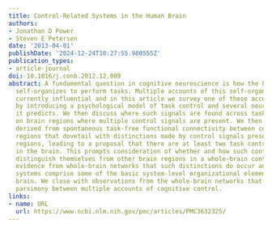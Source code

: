 ```yaml
---
title: Control-Related Systems in the Human Brain
authors:
- Jonathan D Power
- Steven E Petersen
date: '2013-04-01'
publishDate: '2024-12-24T10:27:55.980555Z'
publication_types:
- article-journal
doi: 10.1016/j.conb.2012.12.009
abstract: A fundamental question in cognitive neuroscience is how the human brain
  self-organizes to perform tasks. Multiple accounts of this self-organization are
  currently influential and in this article we survey one of these accounts. We begin
  by introducing a psychological model of task control and several neuroimaging signals
  it predicts. We then discuss where such signals are found across tasks with emphasis
  on brain regions where multiple control signals are present. We then present results
  derived from spontaneous task-free functional connectivity between control-related
  regions that dovetail with distinctions made by control signals present in these
  regions, leading to a proposal that there are at least two task control systems
  in the brain. This prompts consideration of whether and how such control systems
  distinguish themselves from other brain regions in a whole-brain context. We present
  evidence from whole-brain networks that such distinctions do occur and that control
  systems comprise some of the basic system-level organizational elements of the human
  brain. We close with observations from the whole-brain networks that may suggest
  parsimony between multiple accounts of cognitive control.
links:
- name: URL
  url: https://www.ncbi.nlm.nih.gov/pmc/articles/PMC3632325/
---
```

